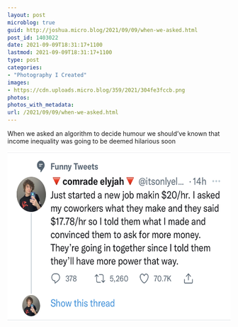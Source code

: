 ```yaml
---
layout: post
microblog: true
guid: http://joshua.micro.blog/2021/09/09/when-we-asked.html
post_id: 1403022
date: 2021-09-09T18:31:17+1100
lastmod: 2021-09-09T18:31:17+1100
type: post
categories:
- "Photography I Created"
images:
- https://cdn.uploads.micro.blog/359/2021/304fe3fccb.png
photos:
photos_with_metadata:
url: /2021/09/09/when-we-asked.html
---
```

When we asked an algorithm to decide humour we should’ve known that income inequality was going to be deemed hilarious soon

<img src="uploads/2021/304fe3fccb.png" width="600" height="383" alt="" />
